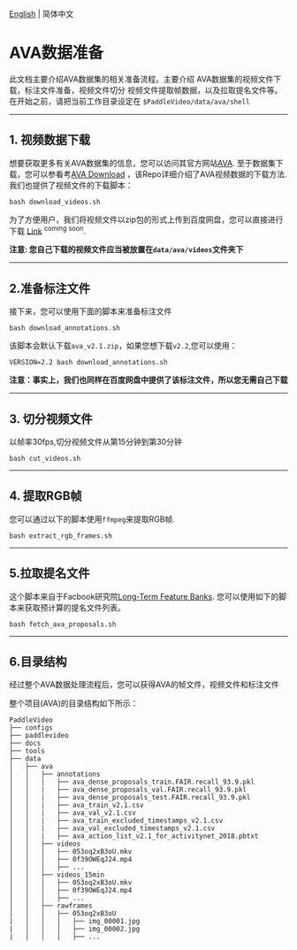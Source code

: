 [English](../../en/dataset/AVA.md) | 简体中文
# AVA数据准备
此文档主要介绍AVA数据集的相关准备流程。主要介绍 AVA数据集的视频文件下载，标注文件准备，视频文件切分
视频文件提取帧数据，以及拉取提名文件等。在开始之前，请把当前工作目录设定在 `$PaddleVideo/data/ava/shell`

---

## 1.  视频数据下载
想要获取更多有关AVA数据集的信息，您可以访问其官方网站[AVA](https://research.google.com/ava/index.html).
至于数据集下载，您可以参看考[AVA Download](https://github.com/cvdfoundation/ava-dataset) ，该Repo详细介绍了AVA视频数据的下载方法.
我们也提供了视频文件的下载脚本：

```shell
bash download_videos.sh
```

为了方便用户，我们将视频文件以zip包的形式上传到百度网盘，您可以直接进行下载 [Link]() <sup>coming soon</sup>.


**注意: 您自己下载的视频文件应当被放置在`data/ava/videos`文件夹下**  

---
## 2.准备标注文件

接下来，您可以使用下面的脚本来准备标注文件

```shell
bash download_annotations.sh
```

该脚本会默认下载`ava_v2.1.zip`，如果您想下载`v2.2`,您可以使用：

```shell
VERSION=2.2 bash download_annotations.sh
```

**注意：事实上，我们也同样在百度网盘中提供了该标注文件，所以您无需自己下载** 

---
## 3. 切分视频文件

以帧率30fps,切分视频文件从第15分钟到第30分钟

```shell
bash cut_videos.sh
```
---

## 4. 提取RGB帧

您可以通过以下的脚本使用`ffmpeg`来提取RGB帧.

```shell
bash extract_rgb_frames.sh
```

---

## 5.拉取提名文件

这个脚本来自于Facbook研究院[Long-Term Feature Banks](https://github.com/facebookresearch/video-long-term-feature-banks). 
您可以使用如下的脚本来获取预计算的提名文件列表。

```shell
bash fetch_ava_proposals.sh
```

---
## 6.目录结构

经过整个AVA数据处理流程后，您可以获得AVA的帧文件，视频文件和标注文件

整个项目(AVA)的目录结构如下所示：

```
PaddleVideo
├── configs
├── paddlevideo
├── docs
├── tools
├── data
│   ├── ava
│   │   ├── annotations
│   │   |   ├── ava_dense_proposals_train.FAIR.recall_93.9.pkl
│   │   |   ├── ava_dense_proposals_val.FAIR.recall_93.9.pkl
│   │   |   ├── ava_dense_proposals_test.FAIR.recall_93.9.pkl
│   │   |   ├── ava_train_v2.1.csv
│   │   |   ├── ava_val_v2.1.csv
│   │   |   ├── ava_train_excluded_timestamps_v2.1.csv
│   │   |   ├── ava_val_excluded_timestamps_v2.1.csv
│   │   |   ├── ava_action_list_v2.1_for_activitynet_2018.pbtxt
│   │   ├── videos
│   │   │   ├── 053oq2xB3oU.mkv
│   │   │   ├── 0f39OWEqJ24.mp4
│   │   │   ├── ...
│   │   ├── videos_15min
│   │   │   ├── 053oq2xB3oU.mkv
│   │   │   ├── 0f39OWEqJ24.mp4
│   │   │   ├── ...
│   │   ├── rawframes
│   │   │   ├── 053oq2xB3oU
|   │   │   │   ├── img_00001.jpg
|   │   │   │   ├── img_00002.jpg
|   │   │   │   ├── ...
```